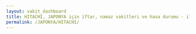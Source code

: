```yaml
---
layout: vakit_dashboard
title: HITACHI, JAPONYA için iftar, namaz vakitleri ve hava durumu - ilçe/eyalet seç
permalink: /JAPONYA/HITACHI/
---
```


<script type="text/javascript">
  var GLOBAL_COUNTRY = 'JAPONYA';
  var GLOBAL_CITY = 'HITACHI';
  var GLOBAL_STATE = '';
  var lat = 72;
  var lon = 21;
</script>
